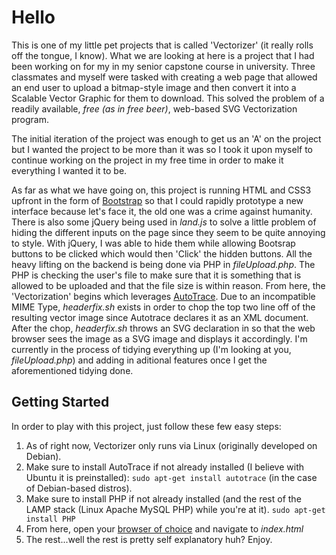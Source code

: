 # Hello #
This is one of my little pet projects that is called 'Vectorizer' (it really rolls off the tongue, I know). What we are looking at here is a project that I had been working on for my in my senior capstone course in university. Three classmates and myself were tasked with creating a web page that allowed an end user to upload a bitmap-style image and then convert it into a Scalable Vector Graphic for them to download. This solved the problem of a readily available, _free (as in free beer)_, web-based SVG Vectorization program.

The initial iteration of the project was enough to get us an 'A' on the project but I wanted the project to be more than it was so I took it upon myself to continue working on the project in my free time in order to make it everything I wanted it to be.

As far as what we have going on, this project is running HTML and CSS3 upfront in the form of [Bootstrap](http://getbootstrap.com/) so that I could rapidly prototype a new interface because let's face it, the old one was a crime against humanity. There is also some jQuery being used in _land.js_ to solve a little problem of hiding the different inputs on the page since they seem to be quite annoying to style. With jQuery, I was able to hide them while allowing Bootsrap buttons to be clicked which would then 'Click' the hidden buttons. All the heavy lifting on the backend is being done via PHP in _fileUpload.php_. The PHP is checking the user's file to make sure that it is something that is allowed to be uploaded and that the file size is within reason. From here, the 'Vectorization' begins which leverages [AutoTrace](http://linux.die.net/man/1/autotrace). Due to an incompatible MIME Type, _headerfix.sh_ exists in order to chop the top two line off of the resulting vector image since Autotrace declares it as an XML document. After the chop, _headerfix.sh_ throws an SVG declaration in so that the web browser sees the image as a SVG image and displays it accordingly. I'm currently in the process of tidying everything up (I'm looking at you, _fileUpload.php_) and adding in aditional features once I get the aforementioned tidying done.

## Getting Started ##
In order to play with this project, just follow these few easy steps:
1.  As of right now, Vectorizer only runs via Linux (originally developed on Debian).
2.  Make sure to install AutoTrace if not already installed (I believe with Ubuntu it is preinstalled):
`sudo apt-get install autotrace` (in the case of Debian-based distros).
3.  Make sure to install PHP if not already installed (and the rest of the LAMP stack (Linux Apache MySQL PHP) while you're at it).
`sudo apt-get install PHP`
4.  From here, open your [browser of choice](https://www.mozilla.org/en-US/firefox/new/) and navigate to _index.html_
5.  The rest...well the rest is pretty self explanatory huh? Enjoy.